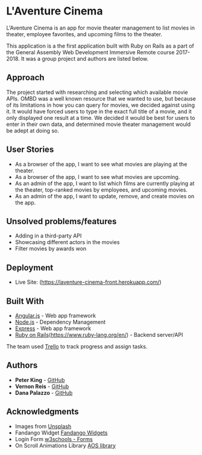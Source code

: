 # L'Aventure Cinema

L'Aventure Cinema is an app for movie theater management to list movies in theater, employee favorites, and upcoming films to the theater.

This application is a the first application built with Ruby on Rails as a part of the General Assembly Web Development Immersive Remote course 2017-2018. It was a group project and authors are listed below.

## Approach

The project started with researching and selecting which available movie APIs. OMBD was a well known resource that we wanted to use, but because of its limitations in how you can query for movies, we decided against using it. It would have forced users to type in the exact full title of a movie, and it only displayed one result at a time. We decided it would be best for users to enter in their own data, and determined movie theater management would be adept at doing so.

## User Stories
* As a browser of the app, I want to see what movies are playing at the theater.
* As a browser of the app, I want to see what movies are upcoming.
* As an admin of the app, I want to list which films are currently playing at the theater, top-ranked movies by employees, and upcoming movies.
* As an admin of the app, I want to update, remove, and create movies on the app.

## Unsolved problems/features
* Adding in a third-party API
* Showcasing different actors in the movies
* Filter movies by awards won

## Deployment

* Live Site: (https://laventure-cinema-front.herokuapp.com/)

## Built With

* [Angular.js](https://angularjs.org/) - Web app framework
* [Node.js](https://nodejs.org/en/) - Dependency Management
* [Express](https://expressjs.com/) - Web app framework
* [Ruby on Rails](http://rubyonrails.org/)(https://www.ruby-lang.org/en/) - Backend server/API

The team used [Trello](https://trello.com/) to track progress and assign tasks.

## Authors

* **Peter King** - [GitHub](https://github.com/snowbrdking26)
* **Vernon Reis** - [GitHub](https://github.com/vernonreis)
* **Dana Palazzo** - [GitHub](https://github.com/dpalazz)

## Acknowledgments

* Images from [Unsplash](https://unsplash.com/)
* Fandango Widget [Fandango Widgets](https://www.fandango.com/freemoviecontent#fandAppBanners)
* Login Form [w3schools - Forms](https://www.w3schools.com/howto/tryit.asp?filename=tryhow_css_signup_form)
* On Scroll Animations Library [AOS library](https://michalsnik.github.io/aos/)

